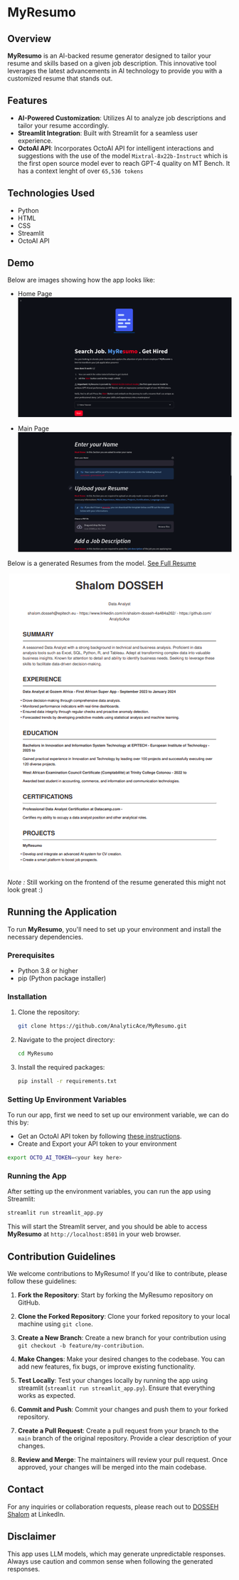 # MyResumo

## Overview
**MyResumo** is an AI-backed resume generator designed to tailor your resume and skills based on a given job description. This innovative tool leverages the latest advancements in AI technology to provide you with a customized resume that stands out.

## Features
- **AI-Powered Customization**: Utilizes AI to analyze job descriptions and tailor your resume accordingly.
- **Streamlit Integration**: Built with Streamlit for a seamless user experience.
- **OctoAI API**: Incorporates OctoAI API for intelligent interactions and suggestions with the use of the model `Mixtral-8x22b-Instruct` which is the first open source model ever to reach GPT-4 quality on MT Bench. It has a context lenght of over `65,536 tokens`

## Technologies Used
- Python
- HTML
- CSS
- Streamlit
- OctoAI API

## Demo
Below are images showing how the app looks like:

- Home Page
![Home Page](Images/home.png)

- Main Page
![Main Page](Images/app.png)

Below is a generated Resumes from the model. [See Full Resume]("Data/dosseh_shalom_generated.pdf")
<div align="center">
<img alt="Result" src="Images/result.png">
</div>

*Note :* Still working on the frontend of the resume generated this might not look great :)

## Running the Application

To run **MyResumo**, you'll need to set up your environment and install the necessary dependencies.

### Prerequisites
- Python 3.8 or higher
- pip (Python package installer)

### Installation
1. Clone the repository:
   ```bash
   git clone https://github.com/AnalyticAce/MyResumo.git
   ```

2. Navigate to the project directory:
   ```bash
   cd MyResumo
   ```
3. Install the required packages:
   ```bash
   pip install -r requirements.txt
   ```

### Setting Up Environment Variables
To run our app, first we need to set up our environment variable, we can do this by:

- Get an OctoAI API token by following [these instructions](https://octo.ai/docs/getting-started/how-to-create-octoai-api-token/).
- Create and Export your API token to your environment

```bash
export OCTO_AI_TOKEN=<your key here>
```

### Running the App
After setting up the environment variables, you can run the app using Streamlit:

```bash
streamlit run streamlit_app.py
```

This will start the Streamlit server, and you should be able to access **MyResumo** at `http://localhost:8501` in your web browser.

## Contribution Guidelines

We welcome contributions to MyResumo! If you'd like to contribute, please follow these guidelines:

1. **Fork the Repository**: Start by forking the MyResumo repository on GitHub.

2. **Clone the Forked Repository**: Clone your forked repository to your local machine using `git clone`.

3. **Create a New Branch**: Create a new branch for your contribution using `git checkout -b feature/my-contribution`.

4. **Make Changes**: Make your desired changes to the codebase. You can add new features, fix bugs, or improve existing functionality.

5. **Test Locally**: Test your changes locally by running the app using streamlit (`streamlit run streamlit_app.py`). Ensure that everything works as expected.

6. **Commit and Push**: Commit your changes and push them to your forked repository.

7. **Create a Pull Request**: Create a pull request from your branch to the `main` branch of the original repository. Provide a clear description of your changes.

8. **Review and Merge**: The maintainers will review your pull request. Once approved, your changes will be merged into the main codebase.

## Contact
For any inquiries or collaboration requests, please reach out to [DOSSEH Shalom](www.linkedin.com/in/shalom-dosseh-4a484a262) at LinkedIn.

## Disclaimer
This app uses LLM models, which may generate unpredictable responses. Always use caution and common sense when following the generated responses.